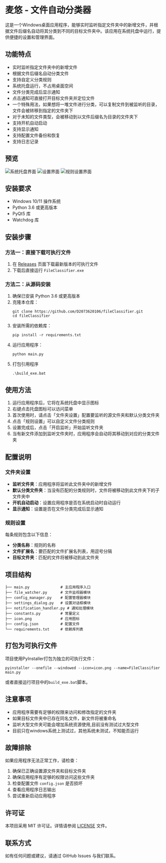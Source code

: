 # 麦悠 - 文件自动分类器

这是一个Windows桌面应用程序，能够实时监听指定文件夹中的新增文件，并根据文件后缀名自动将其分类到不同的目标文件夹中。该应用在系统托盘中运行，提供便捷的设置和管理界面。

## 功能特点

- 实时监听指定文件夹中的新增文件
- 根据文件后缀名自动分类文件
- 支持自定义分类规则
- 系统托盘运行，不占用桌面空间
- 文件分类完成后显示通知
- 点击通知可直接打开目标文件夹并定位文件
- 一个特殊用法，如果想将一堆文件进行分类，可以复制文件到被监听的目录，文件会被转移到指定的文件夹下
- 对于未知的文件类型，会被移动到以文件后缀名为目录的文件夹下
- 支持开机自动启动
- 支持显示通知
- 支持配置文件备份和恢复
- 支持日志记录

## 预览

![系统托盘界面](screenshots/tray_menu.png)
![设置界面](screenshots/settings.png)
![规则设置界面](screenshots/settings.png)

## 安装要求

- Windows 10/11 操作系统
- Python 3.6 或更高版本
- PyQt5 库
- Watchdog 库

## 安装步骤

### 方法一：直接下载可执行文件

1. 在 [Releases](https://github.com/D2073620106/fileClassifier/releases) 页面下载最新版本的可执行文件
2. 下载后直接运行 `FileClassifier.exe`

### 方法二：从源码安装

1. 确保已安装 Python 3.6 或更高版本
2. 克隆本仓库：
   ```
   git clone https://github.com/D2073620106/fileClassifier.git
   cd fileClassifier
   ```
3. 安装所需的依赖库：
   ```
   pip install -r requirements.txt
   ```
4. 运行应用程序：
   ```
   python main.py
   ```
5. 打包引用程序
   ```
   .\build_exe.bat
   ```


## 使用方法

1. 运行应用程序后，它将在系统托盘中显示图标
2. 右键点击托盘图标可以访问菜单
3. 首次使用时，请点击「文件夹设置」配置要监听的源文件夹和默认分类文件夹
4. 点击「规则设置」可以自定义文件分类规则
5. 设置完成后，点击「开启监听」开始监听文件夹
6. 当有新文件添加到监听文件夹时，应用程序会自动将其移动到对应的分类文件夹

## 配置说明

### 文件夹设置

- **监听文件夹**：应用程序将监听此文件夹中的新增文件
- **默认分类文件夹**：当没有匹配的分类规则时，文件将被移动到此文件夹下的子文件夹中
- **开机自动启动**：设置应用程序是否在系统启动时自动运行
- **显示通知**：设置是否在文件分类完成后显示通知

### 规则设置

每条规则包含以下信息：

- **分类名称**：规则的名称
- **文件扩展名**：要匹配的文件扩展名列表，用逗号分隔
- **目标文件夹**：匹配的文件将被移动到此文件夹

## 项目结构

```
├── main.py              # 主应用程序入口
├── file_watcher.py      # 文件监视器模块
├── config_manager.py    # 配置管理器模块
├── settings_dialog.py   # 设置对话框模块
├── notification_handler.py # 通知处理模块
├── constants.py         # 常量定义
├── icon.png             # 应用图标
├── config.json          # 配置文件
└── requirements.txt     # 依赖库列表
```

## 打包为可执行文件

项目使用PyInstaller打包为独立的可执行文件：

```
pyinstaller --onefile --windowed --icon=icon.png --name=FileClassifier main.py
```

或者直接运行项目中的`build_exe.bat`脚本。

## 注意事项

- 应用程序需要有足够的权限来访问和修改指定的文件夹
- 如果目标文件夹中已存在同名文件，新文件将被重命名
- 监听大型文件夹可能会增加系统资源使用,目前没有测试过大型文件
- 目前只在windows系统上测试过，其他系统未测试，不知能否运行

## 故障排除

如果应用程序无法正常工作，请检查：

1. 确保已正确设置源文件夹和目标文件夹
2. 确保应用程序有足够的权限访问这些文件夹
3. 检查配置文件 `config.json` 是否损坏
4. 查看应用程序日志输出
5. 尝试重新启动应用程序


## 许可证

本项目采用 MIT 许可证。详情请参阅 [LICENSE](LICENSE) 文件。

## 联系方式

如有任何问题或建议，请通过 GitHub Issues 与我们联系。